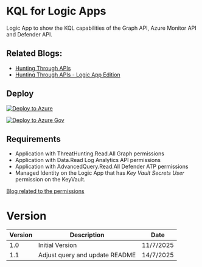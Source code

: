 # KQL for Logic Apps
Logic App to show the KQL capabilities of the Graph API, Azure Monitor API and Defender API.

## Related Blogs:
- [Hunting Through APIs](https://kqlquery.com/posts/hunting-api-kql/)
- [Hunting Through APIs - Logic App Edition](https://kqlquery.com/posts/logicapp-kql-api/)

## Deploy
[![Deploy to Azure](https://aka.ms/deploytoazurebutton)](https://portal.azure.com/#create/Microsoft.Template/uri/https%3A%2F%2Fraw.githubusercontent.com%2FBert-JanP%2FSentinel-Automation%2Frefs%2Fheads%2Fmain%2FKQL%2520for%2520Logic%2520Apps%2Fazuredeploy.json)

[![Deploy to Azure Gov](https://aka.ms/deploytoazuregovbutton)](https://portal.azure.com/#create/Microsoft.Template/uri/https%3A%2F%2Fraw.githubusercontent.com%2FBert-JanP%2FSentinel-Automation%2Frefs%2Fheads%2Fmain%2FKQL%2520for%2520Logic%2520Apps%2Fazuredeploy.json)

## Requirements
- Application with ThreatHunting.Read.All Graph permissions
- Application with Data.Read Log Analytics API permissions
- Application with AdvancedQuery.Read.All Defender ATP permissions
- Managed Identity on the Logic App that has *Key Vault Secrets User* permission on the KeyVault.


[Blog related to the permissions](https://kqlquery.com/posts/hunting-api-kql/)

# Version
| Version | Description | Date |
| ------- | ---------- | ----- |
| 1.0 | Initial Version | 11/7/2025 |
| 1.1 | Adjust query and update README | 14/7/2025 |
